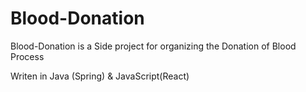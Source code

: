 # Blood-Donation

Blood-Donation is a Side project for organizing the Donation of Blood Process

Writen in Java (Spring) & JavaScript(React)
